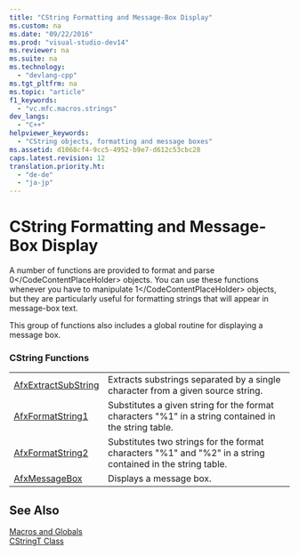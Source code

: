 ```yaml
---
title: "CString Formatting and Message-Box Display"
ms.custom: na
ms.date: "09/22/2016"
ms.prod: "visual-studio-dev14"
ms.reviewer: na
ms.suite: na
ms.technology: 
  - "devlang-cpp"
ms.tgt_pltfrm: na
ms.topic: "article"
f1_keywords: 
  - "vc.mfc.macros.strings"
dev_langs: 
  - "C++"
helpviewer_keywords: 
  - "CString objects, formatting and message boxes"
ms.assetid: d1068cf4-9cc5-4952-b9e7-d612c53cbc28
caps.latest.revision: 12
translation.priority.ht: 
  - "de-de"
  - "ja-jp"
---
```

# CString Formatting and Message-Box Display
A number of functions are provided to format and parse <CodeContentPlaceHolder>0\</CodeContentPlaceHolder> objects. You can use these functions whenever you have to manipulate <CodeContentPlaceHolder>1\</CodeContentPlaceHolder> objects, but they are particularly useful for formatting strings that will appear in message-box text.  
  
 This group of functions also includes a global routine for displaying a message box.  
  
### CString Functions  
  
|||  
|-|-|  
|[AfxExtractSubString](../vs140/afxextractsubstring.md)|Extracts substrings separated by a single character from a given source string.|  
|[AfxFormatString1](../vs140/afxformatstring1.md)|Substitutes a given string for the format characters "%1" in a string contained in the string table.|  
|[AfxFormatString2](../vs140/afxformatstring2.md)|Substitutes two strings for the format characters "%1" and "%2" in a string contained in the string table.|  
|[AfxMessageBox](../vs140/afxmessagebox.md)|Displays a message box.|  
  
## See Also  
 [Macros and Globals](../vs140/mfc-macros-and-globals.md)   
 [CStringT Class](../vs140/cstringt-class.md)